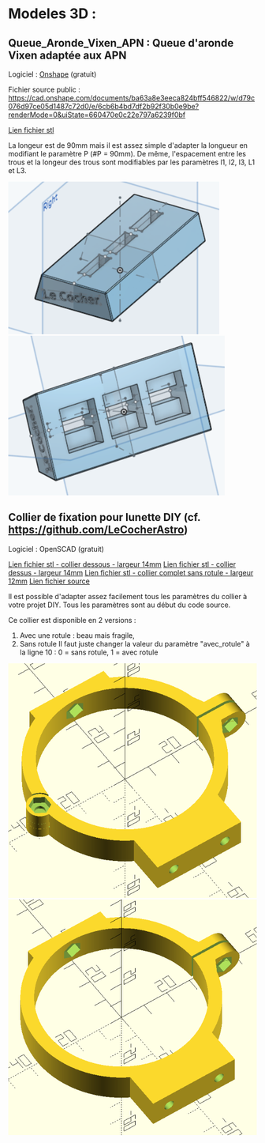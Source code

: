 # Modeles 3D :

## Queue_Aronde_Vixen_APN : Queue d'aronde Vixen adaptée aux APN

Logiciel : [Onshape](https://www.onshape.com/fr/) (gratuit)

Fichier source public : 
https://cad.onshape.com/documents/ba63a8e3eeca824bff546822/w/d79c076d97ce05d1487c72d0/e/6cb6b4bd7df2b92f30b0e9be?renderMode=0&uiState=660470e0c22e797a6239f0bf

[Lien fichier stl](/Modeles_3D/Queue_Aronde_Vixen_APN/Support_Vixen.stl)

La longeur est de 90mm mais il est assez simple d'adapter la longueur en modifiant le paramètre P (#P = 90mm).
De même, l'espacement entre les trous et la longeur des trous sont modifiables par les paramètres l1, l2, l3, L1 et L3.

![photo_support_vixen](/Modeles_3D/Queue_Aronde_Vixen_APN/vixen.PNG)
![photo2_support_vixen](/Modeles_3D/Queue_Aronde_Vixen_APN/vixen2.PNG)


## Collier de fixation pour lunette DIY  (cf. https://github.com/LeCocherAstro)

Logiciel : OpenSCAD (gratuit)

[Lien fichier stl - collier dessous - largeur 14mm](/Astronomie/Modeles_3D/Collier_tube/attache_lunette_diy_v2_bas_L14.stl)
[Lien fichier stl - collier dessus - largeur 14mm](/Astronomie/Modeles_3D/Collier_tube/attache_lunette_diy_v2_haut_L14.stl)
[Lien fichier stl - collier complet sans rotule - largeur 12mm](/Modeles_3D/Collier_tube/collier_lunette_diy_L12.stl)
[Lien fichier source](/Modeles_3D/Collier_tube/collier_lunette_diy_v2.scad)

Il est possible d'adapter assez facilement tous les paramètres du collier à votre projet DIY.
Tous les paramètres sont au début du code source.

Ce collier est disponible en 2 versions :
1. Avec une rotule : beau mais fragile,
2. Sans rotule
Il faut juste changer la valeur du paramètre "avec_rotule" à la ligne 10 : 0 = sans rotule, 1 = avec rotule

![photo_collier_avec_rotule](/Modeles_3D/Collier_tube/collier_avec_rotule.PNG)
![photo_collier_sans_rotule](/Modeles_3D/Collier_tube/collier_sans_rotule.PNG)
